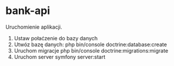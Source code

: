 # bank-api
 Uruchomienie aplikacji.

 1. Ustaw połaćzenie do bazy danych
 2. Utwóz bazę danych: php bin/console doctrine:database:create
 3. Uruchom migracje php bin/console doctrine:migrations:migrate
 4. Uruchom server symfony server:start
